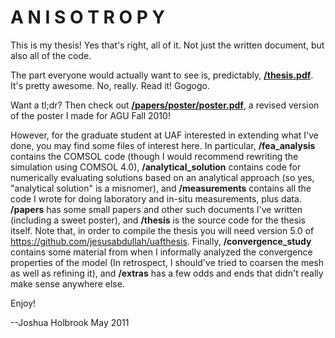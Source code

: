 # A N I S O T R O P Y

This is my thesis! Yes that's right, all of it. Not just the written document,
but also all of the code.

The part everyone would actually want to see is, predictably,
**[/thesis.pdf](https://github.com/jesusabdullah/anisotropy/blob/master/thesis.pdf?raw=true)**.
It's pretty awesome. No, really. Read it! Gogogo.

Want a tl;dr? Then check out
**[/papers/poster/poster.pdf](https://github.com/jesusabdullah/anisotropy/blob/master/papers/poster/poster.pdf?raw=true)**, a revised version of the poster I made for
AGU Fall 2010!

However, for the graduate student at UAF interested in
extending what I've done, you may find some files of interest here. In
particular, **/fea_analysis** contains the COMSOL code (though I would
recommend rewriting the simulation using COMSOL 4.0), **/analytical_solution**
contains code for numerically evaluating solutions based on an analytical
approach (so yes, "analytical solution" is a misnomer), and **/measurements**
contains all the code I wrote for doing laboratory and in-situ measurements,
plus data. **/papers** has some small papers and other such documents I've
written (including a sweet poster), and **/thesis** is the source code for the
thesis itself. Note that, in order to compile the thesis you will need version
5.0 of <https://github.com/jesusabdullah/uafthesis>. Finally,
**/convergence_study** contains some material from when I informally analyzed
the convergence properties of the model (In retrospect, I should've tried to
coarsen the mesh as well as refining it), and **/extras** has a few odds and
ends that didn't really make sense anywhere else.

Enjoy!

--Joshua Holbrook
May 2011
